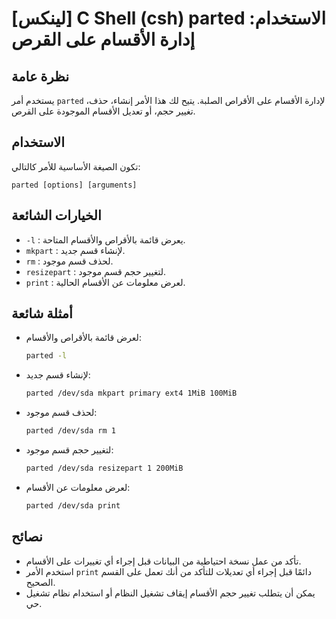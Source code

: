 # [لينكس] C Shell (csh) parted الاستخدام: إدارة الأقسام على القرص

## نظرة عامة
يستخدم أمر `parted` لإدارة الأقسام على الأقراص الصلبة. يتيح لك هذا الأمر إنشاء، حذف، تغيير حجم، أو تعديل الأقسام الموجودة على القرص.

## الاستخدام
تكون الصيغة الأساسية للأمر كالتالي:
```
parted [options] [arguments]
```

## الخيارات الشائعة
- `-l` : يعرض قائمة بالأقراص والأقسام المتاحة.
- `mkpart` : لإنشاء قسم جديد.
- `rm` : لحذف قسم موجود.
- `resizepart` : لتغيير حجم قسم موجود.
- `print` : لعرض معلومات عن الأقسام الحالية.

## أمثلة شائعة
- لعرض قائمة بالأقراص والأقسام:
  ```bash
  parted -l
  ```

- لإنشاء قسم جديد:
  ```bash
  parted /dev/sda mkpart primary ext4 1MiB 100MiB
  ```

- لحذف قسم موجود:
  ```bash
  parted /dev/sda rm 1
  ```

- لتغيير حجم قسم موجود:
  ```bash
  parted /dev/sda resizepart 1 200MiB
  ```

- لعرض معلومات عن الأقسام:
  ```bash
  parted /dev/sda print
  ```

## نصائح
- تأكد من عمل نسخة احتياطية من البيانات قبل إجراء أي تغييرات على الأقسام.
- استخدم الأمر `print` دائمًا قبل إجراء أي تعديلات للتأكد من أنك تعمل على القسم الصحيح.
- يمكن أن يتطلب تغيير حجم الأقسام إيقاف تشغيل النظام أو استخدام نظام تشغيل حي.